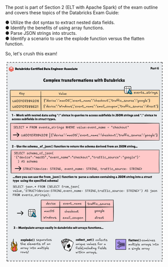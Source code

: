 The post is part of Section 2 (ELT with Apache Spark) of the exam outline and covers these topics of the Databricks Exam Guide:

● Utilize the dot syntax to extract nested data fields.   
● Identify the benefits of using array functions.   
● Parse JSON strings into structs.   
● Identify a scenario to use the explode function versus the flatten function.  

So, let's crush this exam! 

![](https://github.com/STEFANOVIVAS/databricks-data-engineer-exam-prep/blob/main/databricks-certification-6.png)
